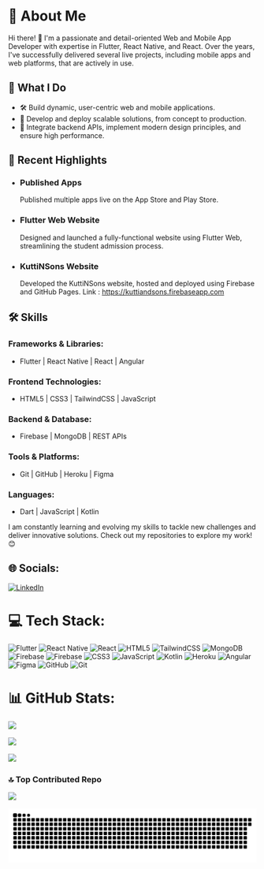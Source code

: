 
💫 About Me
===========

Hi there! 👋 I'm a passionate and detail-oriented Web and Mobile App Developer with expertise in Flutter, React Native, and React. Over the years, I've successfully delivered several live projects, including mobile apps and web platforms, that are actively in use.

🚀 What I Do
------------

*   🛠️ Build dynamic, user-centric web and mobile applications.
*   🚀 Develop and deploy scalable solutions, from concept to production.
*   🔧 Integrate backend APIs, implement modern design principles, and ensure high performance.

🌟 Recent Highlights
--------------------

*   ### Published Apps
    
    Published multiple apps live on the App Store and Play Store.
    
*   ### Flutter Web Website
    
    Designed and launched a fully-functional website using Flutter Web, streamlining the student admission process.
    
*   ### KuttiNSons Website
    
    Developed the KuttiNSons website, hosted and deployed using Firebase and GitHub Pages.
    Link : https://kuttiandsons.firebaseapp.com
    

🛠️ Skills
----------

### Frameworks & Libraries:

*   Flutter | React Native | React | Angular

### Frontend Technologies:

*   HTML5 | CSS3 | TailwindCSS | JavaScript

### Backend & Database:

*   Firebase | MongoDB | REST APIs

### Tools & Platforms:

*   Git | GitHub | Heroku | Figma

### Languages:

*   Dart | JavaScript | Kotlin

I am constantly learning and evolving my skills to tackle new challenges and deliver innovative solutions. Check out my repositories to explore my work! 😊

## 🌐 Socials:
[![LinkedIn](https://img.shields.io/badge/LinkedIn-%230077B5.svg?logo=linkedin&logoColor=white)](https://linkedin.com/in/https://www.linkedin.com/in/srinathnarayanofficial/) 

# 💻 Tech Stack:
![Flutter](https://img.shields.io/badge/Flutter-%2302569B.svg?style=flat&logo=Flutter&logoColor=white) ![React Native](https://img.shields.io/badge/react_native-%2320232a.svg?style=flat&logo=react&logoColor=%2361DAFB) ![React](https://img.shields.io/badge/react-%2320232a.svg?style=flat&logo=react&logoColor=%2361DAFB) ![HTML5](https://img.shields.io/badge/html5-%23E34F26.svg?style=flat&logo=html5&logoColor=white) ![TailwindCSS](https://img.shields.io/badge/tailwindcss-%2338B2AC.svg?style=flat&logo=tailwind-css&logoColor=white) ![MongoDB](https://img.shields.io/badge/MongoDB-%234ea94b.svg?style=flat&logo=mongodb&logoColor=white) ![Firebase](https://img.shields.io/badge/firebase-%23039BE5.svg?style=flat&logo=firebase) ![Firebase](https://img.shields.io/badge/firebase-a08021?style=flat&logo=firebase&logoColor=ffcd34) ![CSS3](https://img.shields.io/badge/css3-%231572B6.svg?style=flat&logo=css3&logoColor=white) ![JavaScript](https://img.shields.io/badge/javascript-%23323330.svg?style=flat&logo=javascript&logoColor=%23F7DF1E) ![Kotlin](https://img.shields.io/badge/kotlin-%237F52FF.svg?style=flat&logo=kotlin&logoColor=white) ![Heroku](https://img.shields.io/badge/heroku-%23430098.svg?style=flat&logo=heroku&logoColor=white) ![Angular](https://img.shields.io/badge/angular-%23DD0031.svg?style=flat&logo=angular&logoColor=white) ![Figma](https://img.shields.io/badge/figma-%23F24E1E.svg?style=flat&logo=figma&logoColor=white) ![GitHub](https://img.shields.io/badge/github-%23121011.svg?style=flat&logo=github&logoColor=white) ![Git](https://img.shields.io/badge/git-%23F05033.svg?style=flat&logo=git&logoColor=white)


# 📊 GitHub Stats:
![](https://github-readme-stats.vercel.app/api/top-langs/?username=NarayanSrinath&theme=gotham&hide_border=false&include_all_commits=true&count_private=true&layout=compact)
<br>

![](https://github-readme-stats.vercel.app/api?username=NarayanSrinath&theme=gotham&hide_border=false&include_all_commits=true&count_private=true)
<br> 

![](https://github-readme-streak-stats.herokuapp.com/?user=NarayanSrinath&theme=gotham&hide_border=false)
<br>



### 🔝 Top Contributed Repo
![](https://github-contributor-stats.vercel.app/api?username=NarayanSrinath&limit=5&theme=onedark&combine_all_yearly_contributions=true)

![snake gif](https://github.com/NarayanSrinath/NarayanSrinath/blob/output/github-snake-dark.svg)
